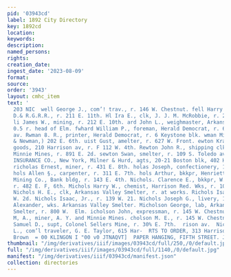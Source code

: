 ```yaml
---
pid: '03943cd'
label: 1892 City Directory
key: 1892cd
location: 
keywords: 
description: 
named_persons: 
rights: 
creation_date: 
ingest_date: '2023-08-09'
format: 
source: 
order: '3943'
layout: cmhc_item
text: '                                                                             NEW
  203 NIC  well George J., com’! trav., r. 146 W. Chestnut. fell Harry C., engineer,
  D.& R.G.R.R., r. 211 E. 11th. Hl Ira E., clk, J. J. M. McRobbie, r. 231 E. 5th.
  li James W., mining, r. 212 E. 10th. ard John L., weighmaster, Arkansas Valley Smelting
  0.5 r. head of Elm. fwhard William P., foreman, Herald Democrat, r. 613 . Harrison
  av. Rwman 8. R., printer, Herald Democrat, r. 6 Keystone blk. wman Michael H., (Greeley
  & Newman,) 202 E. 6th. uist Gust, amelter, r. 627 W. Front. ewton Krank A., second-hand
  goods, 210 Harrison av, r. F 112 W. 4th. Rewton John R., shipping clk, A. Y. and
  Minnie Mines, r. 891 E. 2d. sewton Swan, smelter, r. 109 S. Toledo av. MAGARA FIRE
  INSURANCE CO., New York, Milner & Hurd, agts, 20-21 Boston blk, 402 Harrison av.
  richolas Ernest, miner, r. 431 E. 8th. holas Joseph, confectionery, 1324 E. 5th.
  hols Allen §., carpenter, r. 311 E. 7th. hols Arthur, bkkpr, Henriett and Maid Cons.
  Mining Co., Bank bldg, r. 143 E. 4th. Nichols. Clarence E., bkkpr, W. A. Polkinghorn,
  r. 482 E. F, 6th. Michols Harry W., chemist, Harrison Red. Wks, r. 101 W. b Chestnut.
  Nichols H. E., clk, Arkansas Valley Smelter, r. at works. Richols Isaac, r. 189
  W. 2d. Nichols Isaac, Jr., r. 139 W. 21. Nichols Joseph G., livery, 116 W, 3d. Richolson
  Alexander, wks. Arkansas Valley Smelter. Micholson George, lab, Arkansas Valley
  Smelter, r. 800 W.  Elm. icholson John, expressman, r. 145 W. Chestnut.  icholson
  M, A., miner, A. Y. and Minnie Mines. cholson M. E., r. 145 W. Chestnut. Nicholson
  Samuel D., supt, Colonel Sellers Mine, r. 30% E. 7th.  rison av.  Nicholai George
  L., com’l traveler, G. E. Taylor, 615 Har-  RTS TO ORDER, 313 Harrison Av,, L. E.
  Brown  = 00 KLINGON I "00 v0 JTNAQVT]  PAPER HANGING, FIFTH STREET. J. J. Oul '
thumbnail: "/img/derivatives/iiif/images/03943cd/full/250,/0/default.jpg"
full: "/img/derivatives/iiif/images/03943cd/full/1140,/0/default.jpg"
manifest: "/img/derivatives/iiif/03943cd/manifest.json"
collection: directories
---
```

